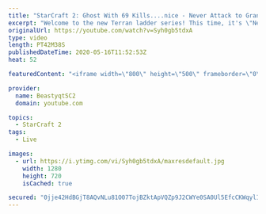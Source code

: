 ```yaml
---
title: "StarCraft 2: Ghost With 69 Kills....nice - Never Attack to Grandmaster"
excerpt: "Welcome to the new Terran ladder series! This time, it's \"Never Attack to Grandmaster!\" In this challenge, I play as Terran on the EU ladder, and in every game I'm not allowed to attack with any units except for using Ghosts. I'm allowed to make any army units for defending, as long as I don't attack"
originalUrl: https://youtube.com/watch?v=Syh0gb5tdxA
type: video
length: PT42M38S
publishedDateTime: 2020-05-16T11:52:53Z
heat: 52

featuredContent: "<iframe width=\"800\" height=\"500\" frameborder=\"0\" src=\"https://www.youtube.com/embed/Syh0gb5tdxA\" allow=\"accelerometer; autoplay; encrypted-media; gyroscope; picture-in-picture\" allowfullscreen></iframe>"

provider:
  name: BeastyqtSC2
  domain: youtube.com

topics:
  - StarCraft 2
tags:
  - Live

images:
  - url: https://i.ytimg.com/vi/Syh0gb5tdxA/maxresdefault.jpg
    width: 1280
    height: 720
    isCached: true

secured: "0jje42HdBGjT8AQvNLu81O07TojBZktApVQZp9J2CWYe0SA0Ul5EfcCKWqylIRIThSNJUwYcwTedU4vR0wKfBtp2c4Jlfkh1wUPcX0n9zf8J/UXo4bfp2oC4osvydRPvjLU/4p53zaYytsfdGnmUh2TeKs6q1QWfPkKoRn0PuwVOQfp8+pV1Nt5sIOnpdJ0T1OqIOGqA1/n4xwgWlqryDGahymO615wkPS4WKKeQgb7at9FFwziWpzaVKoAoRvK6Dg2C85AcFuZP1sY+HDJY6jwvKcwTMtP8CSxOXVp1Z0yg+wW+EjJHEUOpJK029A5NMWI/+SMs/Jd8v5eAJ40qlmmcYAx4XczzOkYLxuRI9WQjWGGFuCdUAV0F0wYNyIhm7421N5/zN+vbTrmGW7ZHbV6eHQlhgROkc6IJpjichcQ=;fgcGDJvB2wEr8XGS5KSyTA=="
---
```



